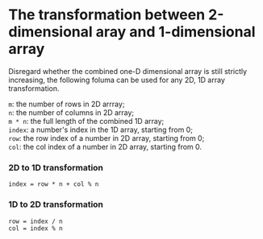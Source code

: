 # The transformation between 2-dimensional aray and 1-dimensional array

Disregard whether the combined one-D dimensional array is still strictly increasing, the following foluma can be used for any 2D, 1D array transformation. 


```m```: the number of rows in 2D arrray;  
```n```: the number of columns in 2D array;  
```m * n```: the full length of the combined 1D array;  
```index```: a number's index in the 1D array, starting from 0;  
```row```: the row index of a number in 2D array, starting from 0;  
```col```: the col index of a number in 2D array, starting from 0.  

### 2D to 1D transformation
```index = row * n + col % n```

### 1D to 2D transformation
```row = index / n```  
```col = index % n```